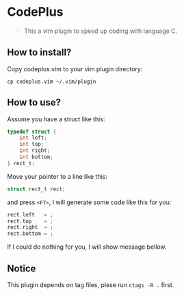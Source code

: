 # CodePlus

> This a vim plugin to speed up coding with language C.

## How to install?

Copy codeplus.vim to your vim plugin directory:

`cp codeplus.vim ~/.vim/plugin`

## How to use?
Assume you have a struct like this:
```c
typedef struct {
	int left;
	int top;
	int right;
	int bottom;
} rect_t;
```

Move your pointer to a line like this:

```c
struct rect_t rect;
```

and press `<F7>`, I will generate some code like this for you:
```c
rect.left   = ;
rect.top    = ;
rect.right  = ;
rect.bottom = ;
```
If I could do nothing for you, I will show message bellow.

## Notice

This plugin depends on tag files, plese run `ctags -R .` first.





